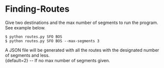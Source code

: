 # Finding-Routes
Give two destinations and the max number of segments to run the program. See example below.
```
$ python routes.py SFO BOS
$ python routes.py SFO BOS --max-segments 3
```
A JSON file will be generated with all the routes with the designated number of segments and less.<br>
{default=2} -- If no max number of segments given.
